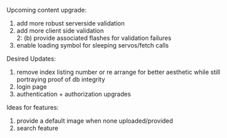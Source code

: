 Upcoming content upgrade:
1. add more robust serverside validation  
2. add more client side validation  
    2: (b) provide associated flashes for validation failures
3. enable loading symbol for sleeping servos/fetch calls  

Desired Updates:  
1. remove index listing number or re arrange for better aesthetic while still portraying proof of db integrity
2. login page
3. authentication + authorization upgrades

Ideas for features:
1.  provide a default image when none uploaded/provided
2. search feature

